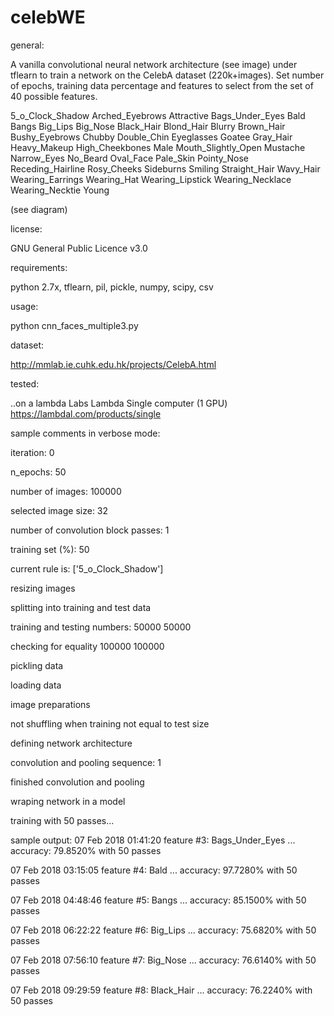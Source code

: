 # celebWE

general:

A vanilla convolutional neural network architecture (see image) under tflearn to train a network on the CelebA dataset (220k+images). Set number of epochs, training data percentage and features to select from the set of 40 possible features.

5_o_Clock_Shadow Arched_Eyebrows Attractive Bags_Under_Eyes Bald Bangs Big_Lips Big_Nose Black_Hair 	Blond_Hair Blurry Brown_Hair Bushy_Eyebrows Chubby Double_Chin Eyeglasses Goatee Gray_Hair Heavy_Makeup High_Cheekbones Male Mouth_Slightly_Open Mustache Narrow_Eyes No_Beard Oval_Face 	Pale_Skin Pointy_Nose Receding_Hairline Rosy_Cheeks Sideburns Smiling Straight_Hair Wavy_Hair 	Wearing_Earrings Wearing_Hat Wearing_Lipstick Wearing_Necklace Wearing_Necktie Young


(see diagram)


license:

GNU General Public Licence v3.0

requirements:

python 2.7x, tflearn, pil, pickle, numpy, scipy, csv

usage:

python cnn_faces_multiple3.py

dataset:

http://mmlab.ie.cuhk.edu.hk/projects/CelebA.html

tested:

..on a lambda Labs Lambda Single computer (1 GPU) https://lambdal.com/products/single 


sample comments in verbose mode:

iteration:  0

n_epochs:  50

number of images:  100000

selected image size:  32

number of convolution block passes:  1

training set (%):  50

current rule is:  ['5_o_Clock_Shadow']

resizing images

splitting into training and test data

training and testing numbers:  50000 50000

checking for equality  100000 100000

pickling data

loading data

image preparations

not shuffling when training not equal to test size

defining network architecture

convolution and pooling sequence:  1

finished convolution and pooling

wraping network in a model

training with 50 passes...


sample output:
07 Feb 2018 01:41:20 feature #3: Bags_Under_Eyes ... accuracy: 79.8520% with 50 passes

07 Feb 2018 03:15:05 feature #4: Bald ... accuracy: 97.7280% with 50 passes

07 Feb 2018 04:48:46 feature #5: Bangs ... accuracy: 85.1500% with 50 passes

07 Feb 2018 06:22:22 feature #6: Big_Lips ... accuracy: 75.6820% with 50 passes

07 Feb 2018 07:56:10 feature #7: Big_Nose ... accuracy: 76.6140% with 50 passes

07 Feb 2018 09:29:59 feature #8: Black_Hair ... accuracy: 76.2240% with 50 passes


